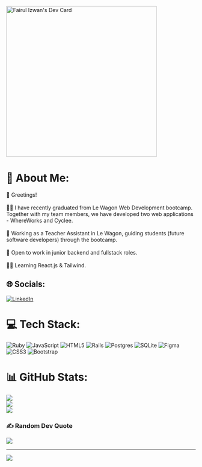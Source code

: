 <a href="https://app.daily.dev/flabroo"><img src="https://api.daily.dev/devcards/b5d3dff9824246b29a30a469dbbe7739.png?r=82c" width="400" alt="Fairul Izwan's Dev Card"/></a>

# 💫 About Me:
👋 Greetings!<br><br>👨‍🎓 I have recently graduated from Le Wagon Web Development bootcamp. Together with my team members, we have developed two web applications - WhereWorks and Cyclee.<br><br>🎒 Working as a Teacher Assistant in Le Wagon, guiding students (future software developers) through the bootcamp.<br><br>💼 Open to work in junior backend and fullstack roles.<br><br>👨‍💻 Learning React.js & Tailwind.


## 🌐 Socials:
[![LinkedIn](https://img.shields.io/badge/LinkedIn-%230077B5.svg?logo=linkedin&logoColor=white)](https://linkedin.com/in/fairul-izwan) 

# 💻 Tech Stack:
![Ruby](https://img.shields.io/badge/ruby-%23CC342D.svg?style=for-the-badge&logo=ruby&logoColor=white) ![JavaScript](https://img.shields.io/badge/javascript-%23323330.svg?style=for-the-badge&logo=javascript&logoColor=%23F7DF1E) ![HTML5](https://img.shields.io/badge/html5-%23E34F26.svg?style=for-the-badge&logo=html5&logoColor=white) ![Rails](https://img.shields.io/badge/rails-%23CC0000.svg?style=for-the-badge&logo=ruby-on-rails&logoColor=white) ![Postgres](https://img.shields.io/badge/postgres-%23316192.svg?style=for-the-badge&logo=postgresql&logoColor=white) ![SQLite](https://img.shields.io/badge/sqlite-%2307405e.svg?style=for-the-badge&logo=sqlite&logoColor=white) 	![Figma](https://img.shields.io/badge/figma-%23F24E1E.svg?style=for-the-badge&logo=figma&logoColor=white) ![CSS3](https://img.shields.io/badge/css3-%231572B6.svg?style=for-the-badge&logo=css3&logoColor=white) ![Bootstrap](https://img.shields.io/badge/bootstrap-%23563D7C.svg?style=for-the-badge&logo=bootstrap&logoColor=white)
# 📊 GitHub Stats:
![](https://github-readme-stats.vercel.app/api?username=flabroo&theme=algolia&hide_border=false&include_all_commits=true&count_private=true)<br/>
![](https://github-readme-streak-stats.herokuapp.com/?user=flabroo&theme=algolia&hide_border=false)<br/>
![](https://github-readme-stats.vercel.app/api/top-langs/?username=flabroo&theme=algolia&hide_border=false&include_all_commits=true&count_private=true&layout=compact)

### ✍️ Random Dev Quote
![](https://quotes-github-readme.vercel.app/api?type=horizontal&theme=radical)

---
[![](https://visitcount.itsvg.in/api?id=flabroo&icon=5&color=5)](https://visitcount.itsvg.in)
